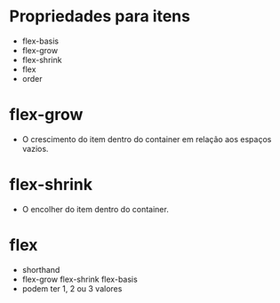 # Propriedades para itens

- flex-basis
- flex-grow
- flex-shrink
- flex
- order

# flex-grow

- O crescimento do item dentro do container em 
relação aos espaços vazios.

# flex-shrink

- O encolher do item dentro do container.

# flex

- shorthand
- flex-grow flex-shrink flex-basis
- podem ter 1, 2 ou 3 valores




